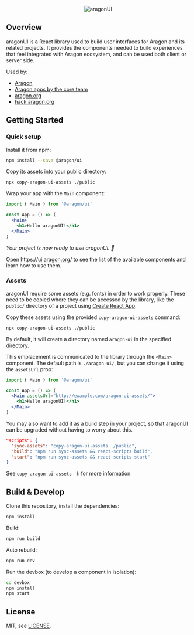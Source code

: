 <p align=center>
  <img src="https://user-images.githubusercontent.com/36158/53582039-04dd2d00-3b7f-11e9-8460-803ed3b84cc6.png" alt="aragonUI">
</p>

## Overview

aragonUI is a React library used to build user interfaces for Aragon and its related projects. It provides the components needed to build experiences that feel integrated with Aragon ecosystem, and can be used both client or server side.

Used by:

- [Aragon](https://github.com/aragon/aragon)
- [Aragon apps by the core team](https://github.com/aragon/aragon-apps)
- [aragon.org](https://aragon.org/)
- [hack.aragon.org](https://hack.aragon.org/)

## Getting Started

### Quick setup

Install it from npm:

```sh
npm install --save @aragon/ui
```

Copy its assets into your public directory:

```sh
npx copy-aragon-ui-assets ./public
```

Wrap your app with the `Main` component:

```jsx
import { Main } from '@aragon/ui'

const App = () => (
  <Main>
    <h1>Hello aragonUI!</h1>
  </Main>
)
```

*Your project is now ready to use aragonUI. 💫*

Open https://ui.aragon.org/ to see the list of the available components and learn how to use them.

### Assets

aragonUI require some assets (e.g. fonts) in order to work properly. These need to be copied where they can be accessed by the library, like the `public/` directory of a project using [Create React App](https://github.com/facebookincubator/create-react-app/blob/master/packages/react-scripts/template/README.md#adding-assets-outside-of-the-module-system).

Copy these assets using the provided `copy-aragon-ui-assets` command:

```sh
npx copy-aragon-ui-assets ./public
```

By default, it will create a directory named `aragon-ui` in the specified directory.

This emplacement is communicated to the library through the `<Main>` component. The default path is `./aragon-ui/`, but you can change it using the `assetsUrl` prop:

```jsx
import { Main } from '@aragon/ui'

const App = () => (
  <Main assetsUrl="http://example.com/aragon-ui-assets/">
    <h1>Hello aragonUI!</h1>
  </Main>
)
```

You may also want to add it as a build step in your project, so that aragonUI can be upgraded without having to worry about this.

```json
"scripts": {
  "sync-assets": "copy-aragon-ui-assets ./public",
  "build": "npm run sync-assets && react-scripts build",
  "start": "npm run sync-assets && react-scripts start"
}
```

See `copy-aragon-ui-assets -h` for more information.

## Build & Develop

Clone this repository, install the dependencies:

```sh
npm install
```

Build:

```sh
npm run build
```

Auto rebuild:

```sh
npm run dev
```

Run the devbox (to develop a component in isolation):

```sh
cd devbox
npm install
npm start
```

## License

MIT, see [LICENSE](LICENSE).
